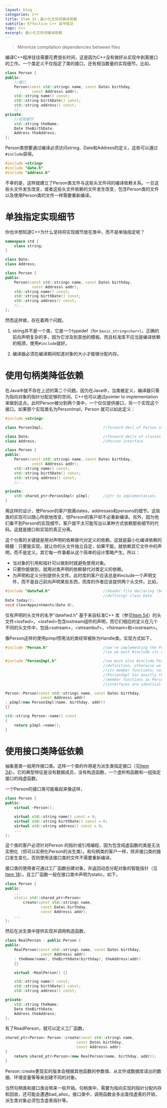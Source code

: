 ```yaml
---
layout: blog
categories: C++
title: Item 31：最小化文件间编译依赖
subtitle: Effective C++ 读书笔记
tags: C++ 
excerpt: 最小化文件间编译依赖
---
```


> Minimize compilation dependencies between files

编译C++程序往往需要花费很长时间，这是因为C++没有做好从实现中剥离接口的工作。一个类定义不仅指定了类的接口，还有相当数量的实现细节。比如，

```cpp 
class Person {
public:
    //接口
    Person(const std::string& name, const Date& birthday,
            const Address& addr);
    std::string name() const;
    std::string birthDate() const;
    std::string address() const;
    //...
private:
    //实现细节
    std::string theName;
    Date theBirthDate;
    Address theAddress;
};
```

Person类想要通过编译必须访问string、Date和Address的定义，这些可以通过`#include`获得。

``` cpp
#include <string>
#include "date.h"
#include "address.h"
```

不幸的是，这样就建立了Person类文件与这些头文件间的编译依赖关系。一旦这些头文件发生改变，或者这些头文件依赖的文件发生改变，包含Person类的文件以及使用Person类的文件一样需要重新编译。

# 单独指定实现细节

你也许想知道C++为什么坚持将实现细节放在类中，而不是单独指定呢？

``` cpp
namespace std {
    class string;
}

class Date;
class Address;

class Person {
public:
    Person(const std::string& name, const Date& birthday,
            const Address& addr);
    std::string name() const;
    std::string birthDate() const;
    std::string address() const;
    //...
};
```

然而这样做，存在着两个问题。

1. string并不是一个类，它是一个typedef（for `basic_string<char>`）。正确的前向声明复杂的多，因为它涉及到其他的模板。而且标准库不应当是编译依赖的瓶颈，使用`#include`就好。

2. 编译器必须在编译期间知道对象的大小才能够分配内存。

# 使用句柄类降低依赖

在Java中就不存在上述的第二个问题。因为在Java中，当类被定义，编译器只需为指向对象的指针分配足够的空间。C++也可以通过pointer to implementation来做到这点。此时Person被分到两个类中，一个仅仅提供接口，另一个实现这个接口。如果那个实现类名为PersonImpl，Person 就可以如此定义：

``` cpp
#include <string>

class PersonImpl;                           //forward decl of Person impl. class

class Date;                                 //forward decls of classes used in
class Address;                              //Person interface

class Person {
public:
    Person(const std::string& name, const Date& birthday,
            const Address& addr);
    std::string name() const;
    std::string birthDate() const;
    std::string address() const;
    //...

private:
    std::shared_ptr<PersonImpl> pImpl;      //ptr to implementation;
}
```

用这样的设计，使Person的客户脱离dates，addresses和persons的细节。这些类的实现可以随心所欲地改变，但Person的客户却不必重新编译。另外，因为他们看不到Person的实现细节，客户就不太可能写出以某种方式依赖那些细节的代码。这就是接口和实现的真正分离。

这个分离的关键就是用对声明的依赖替代对定义的依赖。这就是最小化编译依赖的精髓：只要能实现，就让你的头文件独立自足，如果不能，就依赖其它文件中的声明，而不是定义。其它每一件事都从这个简单的设计策略产生。所以：

* 当对象的引用和指针可以做到时就避免使用对象。
* 只要你能做到，就用对类声明的依赖替代对类定义的依赖。
* 为声明和定义分别提供头文件。此时库的客户应该总是#include一个声明文件，而不是自己前向声明某些东西，而库的作者应该提供两个头文件。比如，

``` cpp
#include "datefwd.h"                        //header file declaring (but not
                                            //defining) class Date
Date today();
void clearAppointments(Date d);
```

仅有声明的头文件的名字"datefwd.h" 基于来自标准C++ 库（参见[Item 54](/2016/03/13/effective-54.html)）的头文件\<iosfwd\>。\<iosfwd\>包含iostream组件的声明，而它们相应的定义在几个不同的头文件中，包括\<sstream\>，\<streambuf\>，\<fstream\>和\<iostream\>。

像Person这样的使用pimpl惯用法的类经常被称为Handle类。实现方式如下，

``` cpp
#include "Person.h"                         //we're implementing the Person class,
                                            //so we must #include its class definition

#include "PersonImpl.h"                     //we must also #include PersonImpl's class
                                            //definition, otherwise we couldn't call
                                            //its member functions; note that
                                            //PersonImpl has exactly the same
                                            //member functions as Person —their
                                            //interfaces are identical

Person::Person(const std::string& name, const Date& birthday,
                const Address& addr) 
: pImpl(new PersonImpl(name, birthday, addr)) 
{}

std::string Person::name() const
{
    return pImpl->name();
}
```

# 使用接口类降低依赖

抽象基类一般用作接口类。这样一个类的作用是为派生类指定接口（见[Item 34](/2016/02/22/effective-34.html)）。它的典型特征是没有数据成员，没有构造函数，一个虚析构函数和一组指定接口的纯虚函数。

一个Person的接口类可能看起来像这样，

``` cpp
class Person {
public:
    virtual ~Person();

    virtual std::string name() const = 0;
    virtual std::string birthDate() const = 0;
    virtual std::string address() const = 0;
    ...
};
```

这个类的客户必须针对Person 的指针或引用编程，因为包含纯虚函数的类是无法实例化（但可以实例化Person的派生类）。和句柄类的客户一样，除非接口类的接口发生变化，否则使用该接口类的文件不需要重新编译。

接口类的使用者可通过工厂函数创建对象，并返回动态分配对象的智能指针（见[Item 18](/2016/02/06/effective-18.html)）。且工厂函数一般在接口类中声明为static，如下，

``` cpp
class Person {
public:
    ...
    static std::shared_ptr<Person>
        create(const std::string& name,
                const Date& birthday,
                const Address& addr);
    ...
};
```

然后在派生类中提供实现并调用构造函数，

``` cpp
class RealPerson : public Person {
public:
    RealPerson(const std::string& name, const Date& birthday,
                const Address& addr)
    : theName(name), theBirthDate(birthday), theAddress(addr)
    {}

    virtual ~RealPerson() {}

    std::string name() const;        
    std::string birthDate() const;   
    std::string address() const;     

private:
    std::string theName;
    Date theBirthDate;
    Address theAddress;
};
```

有了ReadPerson，就可以定义工厂函数，

``` cpp
shared_ptr<Person> Person::create(const std::string& name,
                                const Date& birthday,
                                const Address& addr) 
{
    return shared_ptr<Person>(new RealPerson(name, birthday, addr));
}
```

Person::create更现实的版本会根据其他函数的参数值、从文件或数据库读出的数据、环境变量等等来创建不同的对象。

当然句柄类和接口类会带来一些开销。句柄类中，需要为指向实现的指针分配内存和回收，还可能会遭遇bad\_alloc。接口类中，调用函数会多出查找虚表的开销，派生类对象必须包含虚表指针等。
